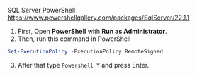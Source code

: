 SQL Server PowerShell
https://www.powershellgallery.com/packages/SqlServer/22.1.1


1. First, Open **PowerShell** with **Run as Administrator**.
2. Then, run this command in PowerShell
``` Powershell
Set-ExecutionPolicy -ExecutionPolicy RemoteSigned
```
3. After that type ``` Powershell Y ``` and press Enter.
